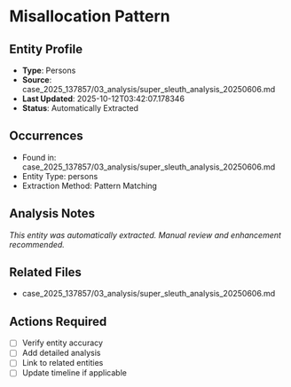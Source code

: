 # Misallocation Pattern

## Entity Profile
- **Type**: Persons
- **Source**: case_2025_137857/03_analysis/super_sleuth_analysis_20250606.md
- **Last Updated**: 2025-10-12T03:42:07.178346
- **Status**: Automatically Extracted

## Occurrences
- Found in: case_2025_137857/03_analysis/super_sleuth_analysis_20250606.md
- Entity Type: persons
- Extraction Method: Pattern Matching

## Analysis Notes
*This entity was automatically extracted. Manual review and enhancement recommended.*

## Related Files
- case_2025_137857/03_analysis/super_sleuth_analysis_20250606.md

## Actions Required
- [ ] Verify entity accuracy
- [ ] Add detailed analysis
- [ ] Link to related entities
- [ ] Update timeline if applicable

